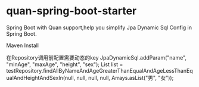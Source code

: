 # quan-spring-boot-starter
Spring Boot with Quan support,help you simplify Jpa Dynamic Sql Config in Spring Boot.

Maven Install

在Repository调用前配置需要动态的key
JpaDynamicSql.addParam("name", "minAge", "maxAge", "height", "sex");
List<Test> list = testRepository.findAllByNameAndAgeGreaterThanEqualAndAgeLessThanEqualAndHeightAndSexIn(null, null, null, null, Arrays.asList("男", "女"));
